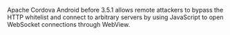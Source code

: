 Apache Cordova Android before 3.5.1 allows remote attackers to bypass the HTTP whitelist and connect to arbitrary servers by using JavaScript to open WebSocket connections through WebView.